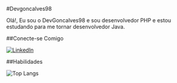 #Devgoncalves98

Olá!, Eu sou o DevGoncalves98 e sou desenvolvedor PHP e estou estudando para me tornar desenvolvedor Java.

##Conecte-se Comigo

[![LinkedIn](https://img.shields.io/badge/LinkedIn-0077B5?style=for-the-badge&logo=linkedin&logoColor=white)](https://www.linkedin.com/in/gabriel-gonçalves-da-silva-878508226/)

##Habilidades

![Top Langs](https://github-readme-stats-git-masterrstaa-rickstaa.vercel.app/api/top-langs/?username=devgoncalves98&bg_color=000&border_color=30A3DC&title_color=E94D5F&text_color=FFF)
